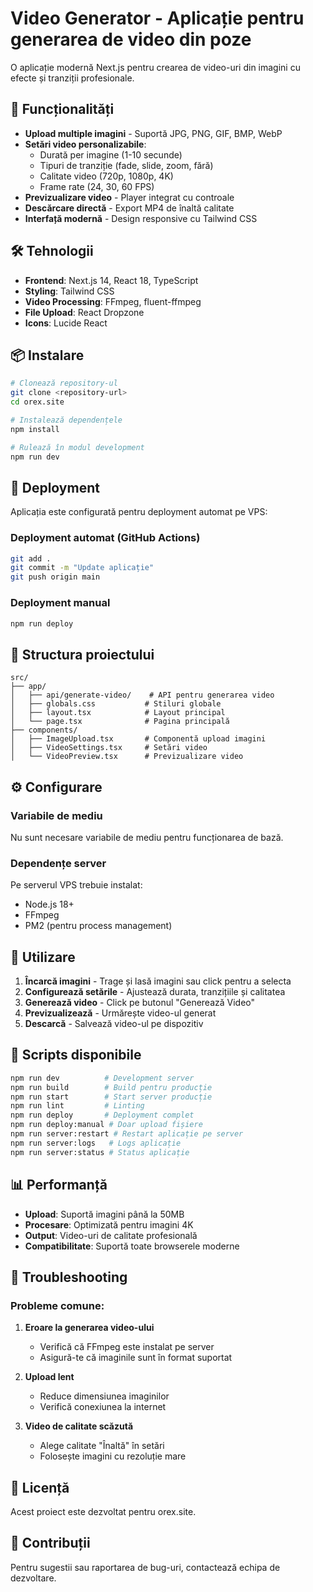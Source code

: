 # Video Generator - Aplicație pentru generarea de video din poze

O aplicație modernă Next.js pentru crearea de video-uri din imagini cu efecte și tranziții profesionale.

## 🚀 Funcționalități

- **Upload multiple imagini** - Suportă JPG, PNG, GIF, BMP, WebP
- **Setări video personalizabile**:
  - Durată per imagine (1-10 secunde)
  - Tipuri de tranziție (fade, slide, zoom, fără)
  - Calitate video (720p, 1080p, 4K)
  - Frame rate (24, 30, 60 FPS)
- **Previzualizare video** - Player integrat cu controale
- **Descărcare directă** - Export MP4 de înaltă calitate
- **Interfață modernă** - Design responsive cu Tailwind CSS

## 🛠️ Tehnologii

- **Frontend**: Next.js 14, React 18, TypeScript
- **Styling**: Tailwind CSS
- **Video Processing**: FFmpeg, fluent-ffmpeg
- **File Upload**: React Dropzone
- **Icons**: Lucide React

## 📦 Instalare

```bash
# Clonează repository-ul
git clone <repository-url>
cd orex.site

# Instalează dependențele
npm install

# Rulează în modul development
npm run dev
```

## 🚀 Deployment

Aplicația este configurată pentru deployment automat pe VPS:

### Deployment automat (GitHub Actions)
```bash
git add .
git commit -m "Update aplicație"
git push origin main
```

### Deployment manual
```bash
npm run deploy
```

## 📁 Structura proiectului

```
src/
├── app/
│   ├── api/generate-video/    # API pentru generarea video
│   ├── globals.css           # Stiluri globale
│   ├── layout.tsx            # Layout principal
│   └── page.tsx              # Pagina principală
├── components/
│   ├── ImageUpload.tsx       # Componentă upload imagini
│   ├── VideoSettings.tsx     # Setări video
│   └── VideoPreview.tsx      # Previzualizare video
```

## ⚙️ Configurare

### Variabile de mediu
Nu sunt necesare variabile de mediu pentru funcționarea de bază.

### Dependențe server
Pe serverul VPS trebuie instalat:
- Node.js 18+
- FFmpeg
- PM2 (pentru process management)

## 🎯 Utilizare

1. **Încarcă imagini** - Trage și lasă imagini sau click pentru a selecta
2. **Configurează setările** - Ajustează durata, tranzițiile și calitatea
3. **Generează video** - Click pe butonul "Generează Video"
4. **Previzualizează** - Urmărește video-ul generat
5. **Descarcă** - Salvează video-ul pe dispozitiv

## 🔧 Scripts disponibile

```bash
npm run dev          # Development server
npm run build        # Build pentru producție
npm run start        # Start server producție
npm run lint         # Linting
npm run deploy       # Deployment complet
npm run deploy:manual # Doar upload fișiere
npm run server:restart # Restart aplicație pe server
npm run server:logs   # Logs aplicație
npm run server:status # Status aplicație
```

## 📊 Performanță

- **Upload**: Suportă imagini până la 50MB
- **Procesare**: Optimizată pentru imagini 4K
- **Output**: Video-uri de calitate profesională
- **Compatibilitate**: Suportă toate browserele moderne

## 🐛 Troubleshooting

### Probleme comune:

1. **Eroare la generarea video-ului**
   - Verifică că FFmpeg este instalat pe server
   - Asigură-te că imaginile sunt în format suportat

2. **Upload lent**
   - Reduce dimensiunea imaginilor
   - Verifică conexiunea la internet

3. **Video de calitate scăzută**
   - Alege calitate "Înaltă" în setări
   - Folosește imagini cu rezoluție mare

## 📝 Licență

Acest proiect este dezvoltat pentru orex.site.

## 🤝 Contribuții

Pentru sugestii sau raportarea de bug-uri, contactează echipa de dezvoltare.